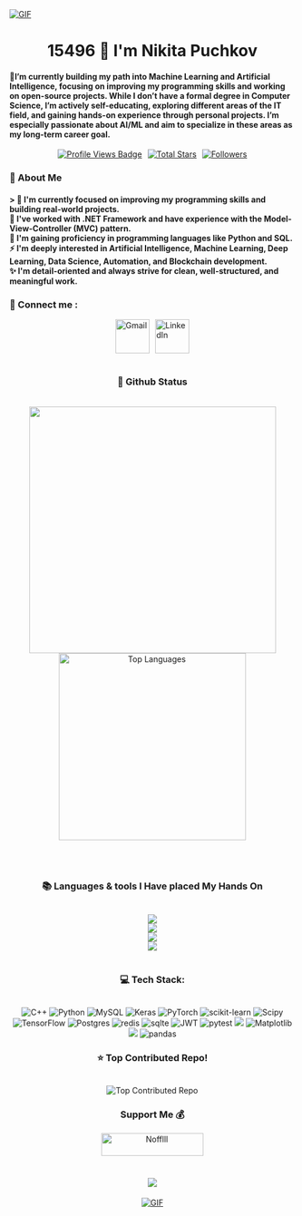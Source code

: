 
<!-- MasterHead -->
<a href="">
  <img src="https://github.com/Nofflll/media/blob/main/chillhop-white-oak-2.gif" alt="GIF" style="width:auto; height:auto"/>
</a>


<!-- Greeting -->
</h1>
<h1 align="center">15496 🙏 I'm Nikita Puchkov</h1>

<h4 align="left">🌟I’m currently building my path into Machine Learning and Artificial Intelligence, focusing on improving my programming skills and working on open-source projects.
While I don’t have a formal degree in Computer Science, I’m actively self-educating, exploring different areas of the IT field, and gaining hands-on experience through personal projects.
I’m especially passionate about AI/ML and aim to specialize in these areas as my long-term career goal.</h4>


<div align="center">
<div style="display: flex; justify-content: center; gap: 10px;">
<!-- Profile Views -->
  <a href="https://github.com/Nofflll" target="_blank">
    <img src="https://komarev.com/ghpvc/?username=Nofflll&label=Profile%20views&color=5e81ac&style=for-the-badge&logo=github&logoColor=white&Color=black" 
       alt="Profile Views Badge" /></a>

<!-- Total Stars with GitHub Logo -->
  <a href="https://github.com/Nofflll?tab=repositories&sort=stargazers" target="_blank">
    <img alt="Total Stars" title="Total stars on GitHub"
       src="https://img.shields.io/github/stars/Nofflll?style=for-the-badge&label=Stars&color=bf616a&logo=github" /></a>

<!-- Followers with GitHub Logo -->
  <a href="https://github.com/Nofflll?tab=followers" target="_blank">
    <img alt="Followers" title="Follow me on GitHub"
       src="https://img.shields.io/github/followers/Nofflll?style=for-the-badge&label=Followers&color=5e81ac&logo=github" />
</a>

</div>



<!-- about me -->
<h3 align="left">💫 About Me</h3>
<h4 align="left">>
🌱 I'm currently focused on improving my programming skills and building real-world projects.</br>
🔭 I've worked with .NET Framework and have experience with the Model-View-Controller (MVC) pattern.</br>
💬 I'm gaining proficiency in programming languages like Python and SQL.</br>
⚡ I'm deeply interested in Artificial Intelligence, Machine Learning, Deep Learning, Data Science, Automation, and Blockchain development.</br>
✨ I'm detail-oriented and always strive for clean, well-structured, and meaningful work.</h4>
<div align="left">  


  <h3>🧲 Connect me :</h3>
  <div style="display: flex; justify-content: center; gap: 10px;">
  <a href="nikitapuchkov2017@gmail.com">
  <img width="60px" src="https://play-lh.googleusercontent.com/MaRCSacmqLlbSST5m_sJUb_tE9pTresHYgwpd4gInpcj_NVGbjLCnTe96Yx5zz893bA=w480-h960" alt="Gmail" /></a> 
  
  <a href="https://www.linkedin.com/in/nikita-puchkov-598728370?lipi=urn%3Ali%3Apage%3Ad_flagship3_profile_view_base_contact_details%3BdjvUWDVQTSOj3D6PMzYYsQ%3D%3D" target="_blank">
    <img width="60px" src="https://cdn-icons-png.freepik.com/256/2496/2496097.png?semt=ais_hybrid" alt="LinkedIn" /></a> 
</div>
<br/>




<!-- git stat-->
<h3 align="center">🌱 Github Status</h3>
<br>
<div align="center">
  <img width="435" src="https://github-readme-stats.vercel.app/api?username=Nofflll&count_private=true&show_icons=true&theme=nord&rank_icon=github&border_radius=10"/>
  <img width="330" src="https://github-readme-stats.vercel.app/api/top-langs/?username=Nofflll&theme=nord&hide_border=false&include_all_commits=false&count_private=false&layout=compact" alt="Top Languages">
  
<!-- Proudly created with GPRM ( https://gprm.itsvg.in ) -->
  
</div>

<br/><br/>



<!-- lang-->
<h3 align="center">📚 Languages & tools I Have placed My Hands On </h3>

<br/>

<div align="center">
  <img src="https://skillicons.dev/icons?i=anaconda,autocad,bash,cpp,cmake" /><br>
    <img src="https://skillicons.dev/icons?i=docker,fastapi,flask,git,html,matlab" /><br>
    <img src="https://skillicons.dev/icons?i=mongodb,mysql,postgres,postman,py,pytorch" /><br>
    <img src="https://skillicons.dev/icons?i=qt,sqlite,sklearn,selenium,tensorflow" /><br>
</div>

<br/>




<!-- top repo and teck stack-->
<div align="center">
  <div style="display: flex; justify-content: center; gap: 10px;">
    </a>
</div>

  
  <h3>💻 Tech Stack:</h3>
     <br/>
  <div align="center">
  <img src="https://img.shields.io/badge/c++-%2300599C.svg?style=for-the-badge&logo=c%2B%2B&logoColor=white" alt="C++" />
  <img src="https://img.shields.io/badge/python-3670A0?style=for-the-badge&logo=python&logoColor=ffdd54" alt="Python" />
  <img src="https://img.shields.io/badge/mysql-4479A1.svg?style=for-the-badge&logo=mysql&logoColor=white" alt="MySQL" />
  <img src="https://img.shields.io/badge/Keras-%23D00000.svg?style=for-the-badge&logo=Keras&logoColor=white" alt="Keras" />
  <img src="https://img.shields.io/badge/PyTorch-%23EE4C2C.svg?style=for-the-badge&logo=PyTorch&logoColor=white" alt="PyTorch" />
  <img src="https://img.shields.io/badge/scikit--learn-%23F7931E.svg?style=for-the-badge&logo=scikit-learn&logoColor=white" alt="scikit-learn" />
  <img src="https://img.shields.io/badge/SciPy-%230C55A5.svg?style=for-the-badge&logo=scipy&logoColor=%white" alt="Scipy" />
  <img src="https://img.shields.io/badge/TensorFlow-%23FF6F00.svg?style=for-the-badge&logo=TensorFlow&logoColor=white" alt="TensorFlow" />
  <img src="https://img.shields.io/badge/postgres-%23316192.svg?style=for-the-badge&logo=postgresql&logoColor=white" alt="Postgres" />
  <img src="https://img.shields.io/badge/redis-%23DD0031.svg?style=for-the-badge&logo=redis&logoColor=white" alt="redis" />
  <img src="https://img.shields.io/badge/sqlite-%2307405e.svg?style=for-the-badge&logo=sqlite&logoColor=white" alt=sqlte />
  <img src="https://img.shields.io/badge/JWT-black?style=for-the-badge&logo=JSON%20web%20tokens" alt="JWT" />
  <img src="https://img.shields.io/badge/pytest-%23ffffff.svg?style=for-the-badge&logo=pytest&logoColor=2f9fe3" alt="pytest" />
  <img src="https://img.shields.io/badge/Qt-%23217346.svg?style=for-the-badge&logo=Qt&logoColor=white" atl="QT" />
  <img src="https://img.shields.io/badge/Matplotlib-%23ffffff.svg?style=for-the-badge&logo=Matplotlib&logoColor=black" alt="Matplotlib" />
  <img src="https://img.shields.io/badge/numpy-%23013243.svg?style=for-the-badge&logo=numpy&logoColor=white" atl="numpy" />
  <img src="https://img.shields.io/badge/pandas-%23150458.svg?style=for-the-badge&logo=pandas&logoColor=white" alt="pandas" />
  </div>
  <div align="center"> 
  </div>



<h3>⭐ Top Contributed Repo!</h3>
       <br/>
      <img src="https://github-contributor-stats.vercel.app/api?username=Noffll&limit=5&theme=transparent&combine_all_yearly_contributions=true" alt="Top Contributed Repo">
      <br/>




<!-- support -->
<h3 align="center">Support Me 💰 </h3>

<p align="center">
  <a href="https://buymeacoffee.com/nikitapuch4"> <img align="center" src="https://cdn.buymeacoffee.com/buttons/v2/default-yellow.png" height="40" width="180" alt="Nofflll" /></a>


<h1 align="center">
    <img src="https://readme-typing-svg.herokuapp.com/?font=Righteous&size=35&center=true&vCenter=true&width=800&height=70&duration=4000&lines=Thank+You!+👍;+for+your+visit+📱+!;" />
</h1>



<!-- ending-->
<a href=""><img src="https://github.com/Nofflll/media/blob/main/hacking-computer-screen-2.gif" alt="GIF" style="width:auto; height:auto"/></a>

